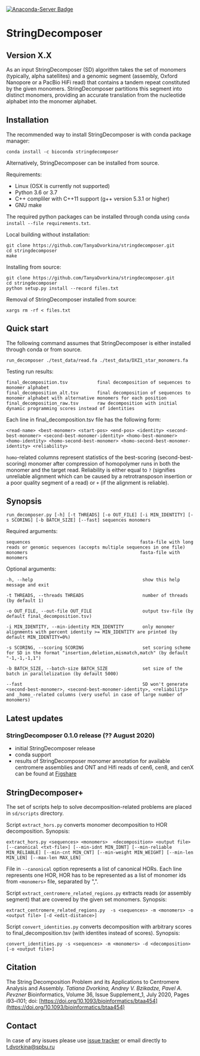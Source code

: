 [![Anaconda-Server Badge](https://anaconda.org/bioconda/stringdecomposer/badges/installer/conda.svg)](https://anaconda.org/bioconda/stringdecomposer)

# StringDecomposer

## Version X.X

As an input StringDecomposer (SD) algorithm takes the set of monomers (typically, alpha satellites) and a genomic segment (assembly, Oxford Nanopore or a PacBio HiFi read) that contains a tandem repeat constituted by the given monomers.
StringDecomposer partitions this segment into distinct monomers, providing an accurate translation from the nucleotide alphabet into the monomer alphabet.


## Installation

The recommended way to install StringDecomposer is with conda package manager:
```
conda install -c bioconda stringdecomposer
```


Alternatively, StringDecomposer can be installed from source.

Requirements:
- Linux (OSX is currently not supported)
- Python 3.6 or 3.7
- C++ compliler with C++11 support (g++ version 5.3.1 or higher)
- GNU make

The required python packages can be installed through conda using ```conda install --file requirements.txt```.

Local building without installation:

    git clone https://github.com/TanyaDvorkina/stringdecomposer.git
    cd stringdecomposer
    make

Installing from source:

    git clone https://github.com/TanyaDvorkina/stringdecomposer.git
    cd stringdecomposer
    python setup.py install --record files.txt

Removal of StringDecomposer installed from source:

    xargs rm -rf < files.txt

## Quick start
The following command assumes that StringDecomposer is either installed through conda or from source.

    run_decomposer ./test_data/read.fa ./test_data/DXZ1_star_monomers.fa

Testing run results:

    final_decomposition.tsv           final decomposition of sequences to monomer alphabet
    final_decomposition_alt.tsv       final decomposition of sequences to monomer alphabet with alternative monomers for each position
    final_decomposition_raw.tsv       raw decomposition with initial dynamic programming scores instead of identities

Each line in final_decomposition.tsv file has the following form:

    <read-name> <best-monomer> <start-pos> <end-pos> <identity> <second-best-monomer> <second-best-monomer-identity> <homo-best-monomer> <homo-identity> <homo-second-best-monomer> <homo-second-best-monomer-identity> <reliability>

`homo`-related columns represent statistics of the best-scoring (second-best-scoring) monomer after compression of homopolymer runs in both the monomer and the target read.
Reliability is either equal to `?` (signifies unreliable alignment which can be caused by a retrotransposon insertion or a poor quality segment of a read) or `+` (if the alignment is reliable).


## Synopsis

    run_decomposer.py [-h] [-t THREADS] [-o OUT_FILE] [-i MIN_IDENTITY] [-s SCORING] [-b BATCH_SIZE] [--fast] sequences monomers

Required arguments:

    sequences                                         fasta-file with long reads or genomic sequences (accepts multiple sequences in one file)
    monomers                                          fasta-file with monomers

Optional arguments:

    -h, --help                                         show this help message and exit

    -t THREADS, --threads THREADS                      number of threads (by default 1)

    -o OUT_FILE, --out-file OUT_FILE                   output tsv-file (by default final_decomposition.tsv)

    -i MIN_IDENTITY, --min-identity MIN_IDENTITY       only monomer alignments with percent identity >= MIN_IDENTITY are printed (by default MIN_IDENTITY=0%)

    -s SCORING, --scoring SCORING                      set scoring scheme for SD in the format "insertion,deletion,mismatch,match" (by default "-1,-1,-1,1")

    -b BATCH_SIZE, --batch-size BATCH_SIZE             set size of the batch in parallelization (by default 5000)

    --fast                                             SD won't generate <second-best-monomer>, <second-best-monomer-identity>, <reliability> and _homo_-related columns (very useful in case of large number of monomers)

## Latest updates

### StringDecomposer 0.1.0 release (?? August 2020)

* initial StringDecomposer release
* conda support
* results of StringDecomposer monomer annotation for available centromere assemblies and ONT and Hifi reads of cen6, cen8, and cenX can be found at [Figshare](https://figshare.com/s/f007c621a5210a6b7ebf)


## StringDecomposer+

The set of scripts help to solve decomposition-related problems are placed in `sd/scripts` directory.

Script `extract_hors.py` converts monomer decomposition to HOR decomposition.
Synopsis:

    extract_hors.py <sequences> <monomers>  <decomposition> <output file> [--canonical <txt-file>] [--min-idnt MIN_IDNT] [--min-reliable MIN_RELIABLE] [--min-cnt MIN_CNT] [--min-weight MIN_WEIGHT] [--min-len MIN_LEN] [--max-len MAX_LEN]

File in `--canonical` option represents a list of canonical HORs. Each line represents one HOR, HOR has to be represented as a list of monomer ids from `<monomers>` file, separated by ",".

Script `extract_centromere_related_regions.py` extracts reads (or assembly segment) that are covered by the given set monomers.
Synopsis:

    extract_centromere_related_regions.py  -s <sequences> -m <monomers> -o <output file> [-d <edit-distance>]


Script `convert_identities.py` converts decomposition with arbitrary scores to final_decomposition.tsv (with identites instead of scores).
Synopsis:

    convert_identities.py -s <sequences> -m <monomers> -d <decomposition> [-o <output file>]

## Citation

The String Decomposition Problem and its Applications to Centromere Analysis and Assembly. *Tatiana Dvorkina, Andrey V. Bzikadze, Pavel A. Pevzner* Bioinformatics, Volume 36, Issue Supplement_1, July 2020, Pages i93–i101; doi: [https://doi.org/10.1093/bioinformatics/btaa454](https://doi.org/10.1093/bioinformatics/btaa454)

## Contact

In case of any issues please use [issue tracker](https://github.com/ablab/stringdecomposer/issues) or email directly to [t.dvorkina@spbu.ru](mailto:t.dvorkina@spbu.ru)
